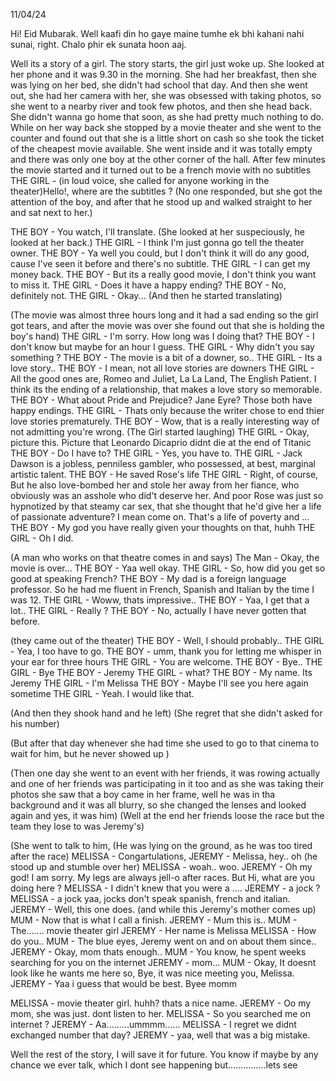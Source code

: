 11/04/24

Hi!
Eid Mubarak. Well kaafi din ho gaye maine tumhe ek bhi kahani nahi sunai, right. Chalo phir ek sunata hoon aaj.

Well its a story of a girl. The story starts, the girl just woke up.
She looked at her phone and it was 9.30 in the morning. She had her breakfast, then she was lying on her bed, she didn't had school that day. And then she went out, she had her camera with her, she was obsessed with taking photos, so she went to a nearby river and took few photos, and then she head back. She didn't wanna go home that soon, as she had pretty much nothing to do. While on her way back she stopped by a movie theater and she went to the counter and found out that she is a little short on cash so she took the ticket of the cheapest movie available. She went inside and it was totally empty and there was only one boy at the other corner of the hall. After few minutes the movie started and it turned out to be a french movie with no subtitles
THE GIRL - (in loud voice, she called for anyone working in the theater)Hello!, where are the subtitles ?
(No one responded, but she got the attention of the boy, and after that he stood up and walked straight to her and sat next to her.)

THE BOY - You watch, I'll translate.
(She looked at her suspeciously, he looked at her back.)
THE GIRL - I think I'm just gonna go tell the theater owner.
THE BOY - Ya well you could, but I don't think it will do any good, cause I've seen it before and there's no subtitle.
THE GIRL - I can get my money back.
THE BOY - But its a really good movie, I don't think you want to miss it.
THE GIRL - Does it have a happy ending?
THE BOY - No, definitely not.
THE GIRL - Okay...
(And then he started translating)

(The movie was almost three hours long and it had a sad ending so the girl got tears, and after the movie was over she found out that she is holding the boy's hand)
THE GIRL - I'm sorry. How long was I doing that?
THE BOY - I don't know but maybe for an hour I guess.
THE GIRL - Why didn't you say something ?
THE BOY - The movie is a bit of a downer, so..
THE GIRL - Its a love story..
THE BOY - I mean, not all love stories are downers
THE GIRL - All the good ones are, Romeo and Juliet, La La Land, The English Patient. I think its the ending of a relationship, that makes a love story so memorable.
THE BOY - What about Pride and Prejudice? Jane Eyre? Those both have happy endings.
THE GIRL - Thats only because the writer chose to end thier love stories prematurely.
THE BOY - Wow, that is a really interesting way of not admitting you're wrong.
(The Girl started laughing)
THE GIRL - Okay, picture this. Picture that Leonardo Dicaprio didnt die at the end of Titanic
THE BOY - Do I have to?
THE GIRL - Yes, you have to.
THE GIRL - Jack Dawson is a jobless, penniless gambler, who possessed, at best, marginal artistic talent.
THE BOY - He saved Rose's life
THE GIRL - Right, of course, But he also love-bombed her and stole her away from her fiance, who obviously was an asshole who did't deserve her. And poor Rose was just so hypnotized by that steamy car sex, that she thought that he'd give her a life of passionate adventure? I mean come on. That's a life of poverty and ...
THE BOY - My god you have really given your thoughts on that, huhh
THE GIRL - Oh I did.

(A man who works on that theatre comes in and says)
The Man - Okay, the movie is over...
THE BOY - Yaa well okay.
THE GIRL - So, how did you get so good at speaking French?
THE BOY - My dad is a foreign language professor. So he had me fluent in French, Spanish and Italian by the time I was 12.
THE GIRL - Woww, thats impressive..
THE BOY - Yaa, I get that a lot..
THE GIRL - Really ?
THE BOY - No, actually I have never gotten that before.


(they came out of the theater)
THE BOY - Well, I should probably..
THE GIRL - Yea, I too have to go.
THE BOY - umm, thank you for letting me whisper in your ear for three hours
THE GIRL - You are welcome.
THE BOY - Bye..
THE GIRL - Bye
THE BOY - Jeremy
THE GIRL - what?
THE BOY - My name. Its Jeremy
THE GIRL - I'm Melissa
THE BOY - Maybe I'll see you here again sometime
THE GIRL - Yeah. I would like that.


(And then they shook hand and he left)
(She regret that she didn't asked for his number)

(But after that day whenever she had time she used to go to that cinema to wait for him, but he never showed up )

(Then one day she went to an event with her friends, it was rowing actually and one of her friends was participating in it too and as she was taking their photos she saw that a boy came in her frame, well he was in tha background and it was all blurry, so she changed the lenses and looked again and yes, it was him)
(Well at the end her friends loose the race but the team they lose to was Jeremy's)


(She went to talk to him, (He was lying on the ground, as he was too tired after the race)
MELISSA - Congartulations,
JEREMY - Melissa, hey.. oh (he stood up and stumble over her)
MELISSA - woah.. woo.
JEREMY - Oh my god! I am sorry. My legs are always jell-o after races. But Hi, what are you doing here ?
MELISSA - I didn't knew that you were a ....
JEREMY - a jock ?
MELISSA - a jock yaa, jocks don't speak spanish, french and italian.
JEREMY - Well, this one does.
(and while this Jeremy's mother comes up)
MUM - Now that is what I call a finish.
JEREMY - Mum this is..
MUM - The....... movie theater girl
JEREMY - Her name is Melissa
MELISSA - How do you..
MUM - The blue eyes, Jeremy went on and on about them since..
JEREMY - Okay, mom thats enough..
MUM - You know, he spent weeks searching for you on the internet
JEREMY - mom...
MUM - Okay, It doesnt look like he wants me here so, Bye, it was nice meeting you, Melissa.
JEREMY - Yaa i guess that would be best. Byee momm

MELISSA - movie theater girl. huhh? thats a nice name.
JEREMY - Oo my mom, she was just. dont listen to her.
MELISSA - So you searched me on internet ?
JEREMY - Aa.........ummmm......
MELISSA - I regret we didnt exchanged number that day?
JEREMY - yaa, well that was a big mistake.


Well the rest of the story, I will save it for future. You know if maybe by any chance we ever talk, which I dont see happening but...............lets see
